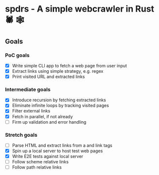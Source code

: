 # spdrs - A simple webcrawler in Rust 🕷️ 🕸️

## Goals

### PoC goals

- [x] Write simple CLI app to fetch a web page from user input
- [x] Extract links using simple strategy, e.g. regex
- [x] Print visited URL and extracted links

### Intermediate goals

- [x] Introduce recursion by fetching extracted links
- [x] Eliminate infinite loops by tracking visited pages
- [x] Filter external links
- [x] Fetch in parallel, if not already
- [ ] Firm up validation and error handling

### Stretch goals

- [ ] Parse HTML and extract links from a and link tags
- [x] Spin up a local server to host test web pages
- [x] Write E2E tests against local server
- [ ] Follow scheme relative links
- [ ] Follow path relative links
